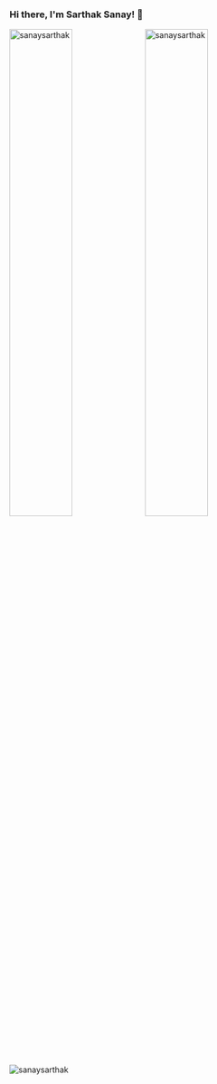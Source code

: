 ### Hi there, I'm Sarthak Sanay! 👋


<p><img align="left" width="47%" src="https://github-readme-stats.vercel.app/api?username=sanaysarthak&show_icons=true&locale=en&theme=dracula" alt="sanaysarthak" /></p>

<p>&nbsp;  <img align="left" width="47%" src="https://github-readme-streak-stats.herokuapp.com/?user=sanaysarthak&theme=dracula" alt="sanaysarthak" /></p>



<p><img align="left" src="https://github-readme-stats.vercel.app/api/top-langs?username=sanaysarthak&show_icons=true&locale=en&layout=compact&theme=dracula" alt="sanaysarthak" /></p>

<!--
**sanaysarthak/sanaysarthak** is a ✨ _special_ ✨ repository because its `README.md` (this file) appears on your GitHub profile.

Here are some ideas to get you started:

- 🔭 I’m currently working on ...
- 🌱 I’m currently learning ...
- 👯 I’m looking to collaborate on ...
- 🤔 I’m looking for help with ...
- 💬 Ask me about ...
- 📫 How to reach me: ...
- 😄 Pronouns: ...
- ⚡ Fun fact: ...
-->
